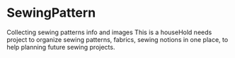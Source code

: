# SewingPattern
Collecting sewing patterns info and images
This is a houseHold needs project to organize sewing patterns, fabrics, sewing notions in one place, to help planning future sewing projects.
